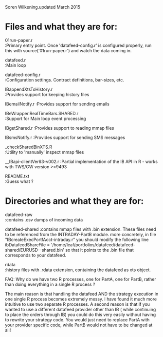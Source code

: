 
Soren Wilkening.updated March 2015


Files and what they are for:
============================


01run-paper.r	
   :Primary entry point. Once 'datafeed-config.r' is configured properly, 
   run this with source('01run-paper.r') and watch the data coming in.

datafeed.r	
   :Main loop

datafeed-config.r	
   :Configuration settings. Contract definitions, bar-sizes, etc.

IBappendXtsToHistory.r	
   :Provides support for keeping history files

IBemailNotify.r
   :Provides support for sending emails

IBeWrapper.RealTimeBars.SHARED.r	
   :Support for Main loop event processing	

IBgetShared.r
   :Provides support to reading mmap files

IBsmsNotify.r
   :Provides support for sending SMS messages

_checkSharedBinXTS.R	
   :Utility to 'manually' inspect mmap files

__IBapi-clientVer63-v002.r
   :Partial implementation of the IB API in R - works with TWS/GW version >=9493

README.txt		
   :Guess what ?



Directories and what they are for:
==================================

datafeed-raw	
   :contains .csv dumps of incoming data

datafeed-shared	
   :contains mmap files with .bin extension.  These files need to be referenced from the INTRADAY-PartB module. 
   more concretely, in file "IBcreateExecPortfAcct-intraday.r"  you should modify the following line
         ibDatafeedShareFile =  '/home/leaf/portfolios/datafeed/datafeed-shared/EURUSD--shared.bin'
   so that it points to the .bin file that corresponds to your datafeed.

rdata		
   :history files with .rdata extension, containing the datafeed as xts object.





FAQ: 
Why do we have two R processes, one for PartA, one for PartB, rather than doing everything in a single R process ?

The main reason is that handling the datafeed AND the strategy execution in one single R process becomes extremely messy. I have found it much more intuitive to use two separate R processes. A second reason is that if you wanted to use a different datafeed provider other than IB ( while continuing to place the orders through IB) you could do this very easily without having to rewrite your strategy code. You would just need to replace PartA with your provider specific code, while PartB would not have to be changed at all!



   

